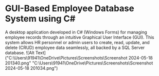 # GUI-Based Employee Database System using C#

A desktop application developed in C# (Windows Forms) for managing employee records through an intuitive Graphical User Interface (GUI). This system allows HR personnel or admin users to create, read, update, and delete (CRUD) employee data seamlessly, all backed by a SQL Server database.
![Alt Text]("C:\Users\91941\OneDrive\Pictures\Screenshots\Screenshot 2024-05-18 201340.png"
"C:\Users\91941\OneDrive\Pictures\Screenshots\Screenshot 2024-05-18 201034.png")
